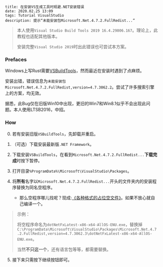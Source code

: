 ```
title: 在安装VS生成工具时规避.NET安装错误
date: 2020.02.25 13:09
tags: Tutorial VisualStudio
description: 提示“未能安装包Microsoft.Net.4.7.2.FullRedist...”
```

> 本人使用`Visual Studio Build Tools 2019 16.4.29806.167`。理论上，此教程也适配其他版本。
>
> 安装完整`Visual Studio 2019`时出此错误也可尝试本方案。

### Prefaces

Windows上写Rust需要[VSBuildTools](https://visualstudio.microsoft.com/downloads/#build-tools-for-visual-studio-2019)，然而最近在安装时遇到了点麻烦。

安装出错，错误信息为`未能安装包Microsoft.Net.4.7.2.FullRedist,version=4.7.3062.2`。尝试了许多搜索引擎上的方案，均无效。

据悉，此Bug仅在旧版Win10中出现，更旧的Win7和Win8.1似乎不会出现此问题。本人使用LTSB2016，中招。

### How

0. 若有安装旧版`VSBuildTools`，先卸载并重启。

1. （可选）下载安装最新版`.NET Framework`。

2. 下载安装`VSBuildTools`，在看到`Microsoft.Net.4.7.2.FullRedist...`**下载完成**时按下暂停。

3. 打开目录`%ProgramData%\Microsoft\VisualStudio\Packages`。

4. 将**所有**名字以`Microsoft.Net.4.7.2.FullRedist...`开头的文件夹内的安装程序替换为同名空程序。
    * 那么空程序哪儿找呢？现成:[《各种格式的占位空文件》](/./post/202001252150/)。如果不放心就自己编译一个。

> 示例：
>
> 将空程序命名为`dotNetFxLatest-x86-x64-AllOS-ENU.exe`，替换掉 `C:\ProgramData\Microsoft\VisualStudio\Packages\Microsoft.Net.4.7.2.FullRedist,version=4.7.3062.3\dotNetFxLatest-x86-x64-AllOS-ENU.exe`。
>
> 当然**不只这一个**，还有语言包等等，都需要替换。

5. 接下来只需按下继续按钮即可。
